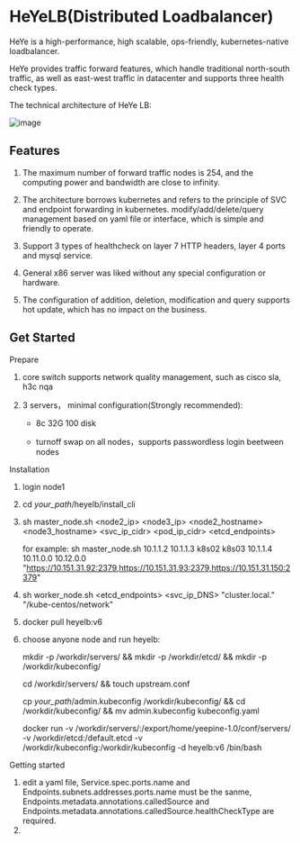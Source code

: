 # HeYeLB(Distributed Loadbalancer)

HeYe is a high-performance, high scalable, ops-friendly, kubernetes-native loadbalancer.

HeYe provides traffic forward features, which handle traditional north-south traffic, as well as east-west traffic in datacenter and supports three health check types.

The technical architecture of HeYe LB:

![image](https://user-images.githubusercontent.com/104561610/167753755-4b40ea7d-1c8f-4d2d-b2ec-bb1436025e93.png)

Features
------------------------
1. The maximum number of forward traffic nodes is 254, and the computing power and bandwidth are close to infinity.

2. The architecture borrows kubernetes and refers to the principle of SVC and endpoint forwarding in kubernetes. modify/add/delete/query management based on yaml file or interface, which is simple and friendly to operate.

3. Support 3 types of healthcheck on layer 7 HTTP headers, layer 4 ports and mysql service.

4. General x86 server was liked without any special configuration or hardware.

5. The configuration of addition, deletion, modification and query supports hot update, which has no impact on the business.


Get Started
----------------------------
Prepare

  1. core switch supports network quality management, such as cisco sla, h3c nqa

  2. 3 servers， minimal configuration(Strongly recommended): 

     * 8c 32G 100 disk

     * turnoff swap on all nodes，supports passwordless login beetween nodes

Installation

1. login node1
 
2. cd *your_path*/heyelb/install_cli

3. sh master_node.sh <node2_ip> <node3_ip> <node2_hostname> <node3_hostname> <vip> <svc_ip_cidr> <pod_ip_cidr> <etcd_endpoints>
  
   for example: sh master_node.sh 10.1.1.2 10.1.1.3 k8s02 k8s03 10.1.1.4 10.11.0.0 10.12.0.0 "https://10.151.31.92:2379,https://10.151.31.93:2379,https://10.151.31.150:2379"
  
4. sh worker_node.sh <vip> <etcd_endpoints> <svc_ip_DNS>  "cluster.local." "/kube-centos/network"
  
5. docker pull heyelb:v6
  
6. choose anyone node and run heyelb:
  
   mkdir -p /workdir/servers/ && mkdir -p /workdir/etcd/ && mkdir -p /workdir/kubeconfig/ 
  
   cd /workdir/servers/ && touch upstream.conf 
  
   cp *your_path*/admin.kubeconfig /workdir/kubeconfig/ && cd /workdir/kubeconfig/ && mv admin.kubeconfig kubeconfig.yaml
  
   docker run -v /workdir/servers/:/export/home/yeepine-1.0/conf/servers/ -v /workdir/etcd:/default.etcd -v /workdir/kubeconfig:/workdir/kubeconfig -d heyelb:v6 /bin/bash

Getting started

1. edit a yaml file, Service.spec.ports.name and Endpoints.subnets.addresses.ports.name must be the sanme, Endpoints.metadata.annotations.calledSource and Endpoints.metadata.annotations.calledSource.healthCheckType are required. 
 2.

